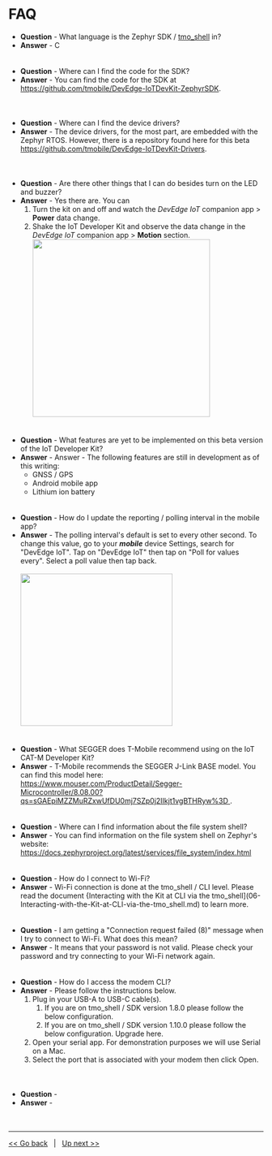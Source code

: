 # FAQ

- **Question** - What language is the Zephyr SDK / [tmo_shell](06-Interacting-with-the-Kit-at-CLI-via-the-tmo_shell.md) in?
- **Answer** - C
<br><br><br>
- **Question** - Where can I find the code for the SDK?
- **Answer** - You can find the code for the SDK at https://github.com/tmobile/DevEdge-IoTDevKit-ZephyrSDK.  
<br><br><br>
- **Question** - Where can I find the device drivers?
- **Answer** - The device drivers, for the most part, are embedded with the Zephyr RTOS. However, there is a repository found here for this beta https://github.com/tmobile/DevEdge-IoTDevKit-Drivers.  
<br><br><br>
- **Question** - Are there other things that I can do besides turn on the LED and buzzer?
- **Answer** - Yes there are. You can 
    1. Turn the kit on and off and watch the *DevEdge IoT* companion app > **Power** data change. 
    2. Shake the IoT Developer Kit and observe the data change in the *DevEdge IoT* companion app > **Motion** section. 
        <img width="350" src="https://user-images.githubusercontent.com/60194531/170578893-43e93061-9b31-4766-9f21-8535e911600d.png">
<br><br><br>
- **Question** - What features are yet to be implemented on this beta version of the IoT Developer Kit?
- **Answer** - Answer - The following features are still in development as of this writing:
   - GNSS / GPS
   - Android mobile app
   - Lithium ion battery
<br><br><br>
- **Question** - How do I update the reporting / polling interval in the mobile app? 
- **Answer** - The polling interval's default is set to every other second. To change this value, go to your ***mobile*** device Settings, search for "DevEdge IoT". Tap on "DevEdge IoT" then tap on "Poll for values every". Select a poll value then tap back.<br><br><img src="https://user-images.githubusercontent.com/60194531/181375670-04b216d9-8d14-4752-abb6-e92dda4e5d1a.png" width="300">
<br><br><br>
- **Question** - What SEGGER does T-Mobile recommend using on the IoT CAT-M Developer Kit?
- **Answer** - T-Mobile recommends the SEGGER J-Link BASE model. You can find this model here: https://www.mouser.com/ProductDetail/Segger-Microcontroller/8.08.00?qs=sGAEpiMZZMuRZxwUfDU0mj7SZp0j2IIkjt1vgBTHRyw%3D . 
<br><br><br>
- **Question** - Where can I find information about the file system shell?
- **Answer** - You can find information on the file system shell on Zephyr's website: https://docs.zephyrproject.org/latest/services/file_system/index.html
<br><br><br>
- **Question** - How do I connect to Wi-Fi?
- **Answer** - Wi-Fi connection is done at the tmo_shell / CLI level. Please read the document {Interacting with the Kit at CLI via the tmo_shell](06-Interacting-with-the-Kit-at-CLI-via-the-tmo_shell.md) to learn more. 
<br><br><br>
- **Question** - I am getting a "Connection request failed (8)" message when I try to connect to Wi-Fi. What does this mean? 
- **Answer** - It means that your password is not valid. Please check your password and try connecting to your Wi-Fi network again. 
<br><br><br>
- **Question** - How do I access the modem CLI?
- **Answer** - Please follow the instructions below. <ol><li>Plug in your USB-A to USB-C cable(s).<ol><li>If you are on tmo_shell / SDK version 1.8.0 please follow the below configuration.</li><li>If you are on tmo_shell / SDK version 1.10.0 please follow the below configuration. Upgrade here.</li></ol></li><li>Open your serial app. For demonstration purposes we will use Serial on a Mac.</li><li>Select the port that is associated with your modem then click Open.</li></ol>
<br><br><br>
- **Question** -
- **Answer** - 
<br><br><br>
***
[<< Go back](12-Troubleshooting.md) &nbsp; | &nbsp; [Up next >>](14-Errata-Notice.md)
